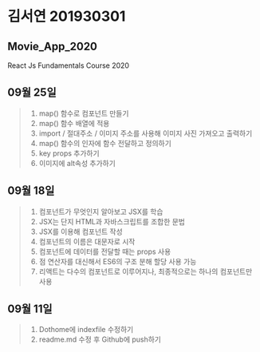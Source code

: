 # 김서연 201930301

## Movie_App_2020

React Js Fundamentals Course 2020

## 09월 25일
> 1. map() 함수로 컴포넌트 만들기
> 2. map() 함수 배열에 적용
> 3. import / 절대주소 / 이미지 주소를 사용해 이미지 사진 가져오고 출력하기 
> 4. map() 함수의 인자에 함수 전달하고 정의하기
> 5. key props 추가하기
> 6. 이미지에 alt속성 추가하기

## 09월 18일

> 1. 컴포넌트가 무엇인지 알아보고 JSX를 학습
> 2. JSX는 단지 HTML과 자바스크립트를 조합한 문법
> 3. JSX를 이용해 컴포넌트 작성
> 4. 컴포넌트의 이름은 대문자로 시작
> 5. 컴포넌트에 데이터를 전달할 때는 props 사용
> 6. 점 연산자를 대신해서 ES6의 구조 분해 할당 사용 가능
> 7. 리액트는 다수의 컴포넌트로 이루어지나, 최종적으로는 하나의 컴포넌트만 사용

## 09월 11일

> 1. Dothome에 indexfile 수정하기
> 2. readme.md 수정 후 Github에 push하기
